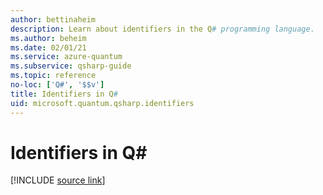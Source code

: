 ```yaml
---
author: bettinaheim
description: Learn about identifiers in the Q# programming language.
ms.author: beheim
ms.date: 02/01/21
ms.service: azure-quantum
ms.subservice: qsharp-guide
ms.topic: reference
no-loc: ['Q#', '$$v']
title: Identifiers in Q#
uid: microsoft.quantum.qsharp.identifiers
---
```


# Identifiers in Q#

[!INCLUDE [source link](~/includes/qsharp-language/Specifications/Language/3_Expressions/Identifiers.md)]